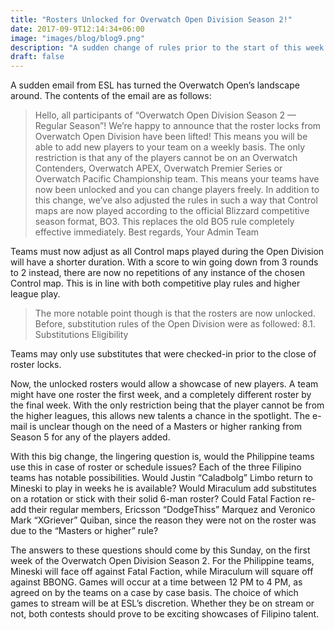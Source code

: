 ```yaml
---
title: "Rosters Unlocked for Overwatch Open Division Season 2!"
date: 2017-09-9T12:14:34+06:00
image: "images/blog/blog9.png"
description: "A sudden change of rules prior to the start of this week."
draft: false
---
```


A sudden email from ESL has turned the Overwatch Open’s landscape around. The contents of the email are as follows:

> Hello, all participants of “Overwatch Open Division Season 2 — Regular Season”!
We’re happy to announce that the roster locks from Overwatch Open Division have been lifted! This means you will be able to add new players to your team on a weekly basis. The only restriction is that any of the players cannot be on an Overwatch Contenders, Overwatch APEX, Overwatch Premier Series or Overwatch Pacific Championship team.
This means your teams have now been unlocked and you can change players freely.
In addition to this change, we’ve also adjusted the rules in such a way that Control maps are now played according to the official Blizzard competitive season format, BO3. This replaces the old BO5 rule completely effective immediately.
Best regards,
Your Admin Team

Teams must now adjust as all Control maps played during the Open Division will have a shorter duration. With a score to win going down from 3 rounds to 2 instead, there are now no repetitions of any instance of the chosen Control map. This is in line with both competitive play rules and higher league play.

> The more notable point though is that the rosters are now unlocked. Before, substitution rules of the Open Division were as followed:
8.1. Substitutions Eligibility

Teams may only use substitutes that were checked-in prior to the close of roster locks.

Now, the unlocked rosters would allow a showcase of new players. A team might have one roster the first week, and a completely different roster by the final week. With the only restriction being that the player cannot be from the higher leagues, this allows new talents a chance in the spotlight. The e-mail is unclear though on the need of a Masters or higher ranking from Season 5 for any of the players added.

With this big change, the lingering question is, would the Philippine teams use this in case of roster or schedule issues? Each of the three Filipino teams has notable possibilities. Would Justin “Caladbolg” Limbo return to Mineski to play in weeks he is available? Would Miraculum add substitutes on a rotation or stick with their solid 6-man roster? Could Fatal Faction re-add their regular members, Ericsson “DodgeThiss” Marquez and Veronico Mark “XGriever” Quiban, since the reason they were not on the roster was due to the “Masters or higher” rule?

The answers to these questions should come by this Sunday, on the first week of the Overwatch Open Division Season 2. For the Philippine teams, Mineski will face off against Fatal Faction, while Miraculum will square off against BBONG. Games will occur at a time between 12 PM to 4 PM, as agreed on by the teams on a case by case basis. The choice of which games to stream will be at ESL’s discretion. Whether they be on stream or not, both contests should prove to be exciting showcases of Filipino talent.
